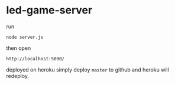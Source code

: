 # led-game-server

run
```
node server.js
```

then open
```
http://localhost:5000/
```

deployed on heroku
simply deploy `master` to github and heroku will redeploy.
